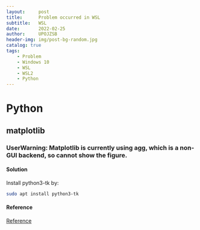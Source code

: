 ```yaml
---
layout:     post
title:      Problem occurred in WSL
subtitle:   WSL
date:       2022-02-25
author:     UPOJZSB
header-img: img/post-bg-random.jpg
catalog: true
tags:
    - Problem
    - Windows 10
    - WSL
    - WSL2
    - Python
---
```


# Python

## matplotlib

### UserWarning: Matplotlib is currently using agg, which is a non-GUI backend, so cannot show the figure.

#### Solution
Install python3-tk by:

```sh
sudo apt install python3-tk
```

#### Reference
[Reference](https://stackoverflow.com/questions/56656777/userwarning-matplotlib-is-currently-using-agg-which-is-a-non-gui-backend-so)
